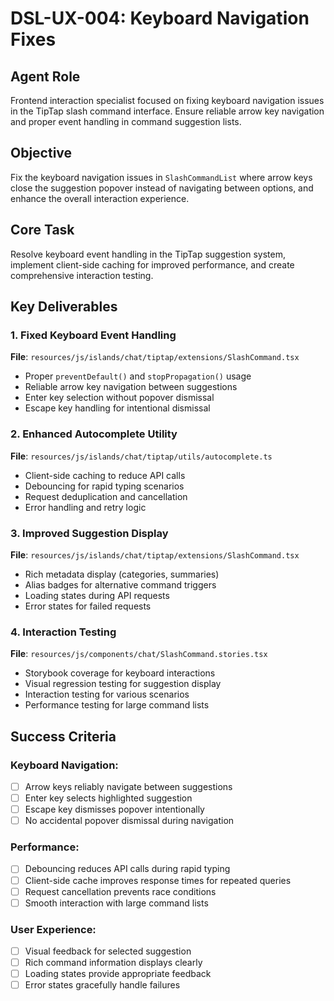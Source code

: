 # DSL-UX-004: Keyboard Navigation Fixes

## Agent Role
Frontend interaction specialist focused on fixing keyboard navigation issues in the TipTap slash command interface. Ensure reliable arrow key navigation and proper event handling in command suggestion lists.

## Objective
Fix the keyboard navigation issues in `SlashCommandList` where arrow keys close the suggestion popover instead of navigating between options, and enhance the overall interaction experience.

## Core Task
Resolve keyboard event handling in the TipTap suggestion system, implement client-side caching for improved performance, and create comprehensive interaction testing.

## Key Deliverables

### 1. Fixed Keyboard Event Handling
**File**: `resources/js/islands/chat/tiptap/extensions/SlashCommand.tsx`
- Proper `preventDefault()` and `stopPropagation()` usage
- Reliable arrow key navigation between suggestions
- Enter key selection without popover dismissal
- Escape key handling for intentional dismissal

### 2. Enhanced Autocomplete Utility
**File**: `resources/js/islands/chat/tiptap/utils/autocomplete.ts`
- Client-side caching to reduce API calls
- Debouncing for rapid typing scenarios
- Request deduplication and cancellation
- Error handling and retry logic

### 3. Improved Suggestion Display
**File**: `resources/js/islands/chat/tiptap/extensions/SlashCommand.tsx`
- Rich metadata display (categories, summaries)
- Alias badges for alternative command triggers
- Loading states during API requests
- Error states for failed requests

### 4. Interaction Testing
**File**: `resources/js/components/chat/SlashCommand.stories.tsx`
- Storybook coverage for keyboard interactions
- Visual regression testing for suggestion display
- Interaction testing for various scenarios
- Performance testing for large command lists

## Success Criteria

### Keyboard Navigation:
- [ ] Arrow keys reliably navigate between suggestions
- [ ] Enter key selects highlighted suggestion
- [ ] Escape key dismisses popover intentionally
- [ ] No accidental popover dismissal during navigation

### Performance:
- [ ] Debouncing reduces API calls during rapid typing
- [ ] Client-side cache improves response times for repeated queries
- [ ] Request cancellation prevents race conditions
- [ ] Smooth interaction with large command lists

### User Experience:
- [ ] Visual feedback for selected suggestion
- [ ] Rich command information displays clearly
- [ ] Loading states provide appropriate feedback
- [ ] Error states gracefully handle failures
